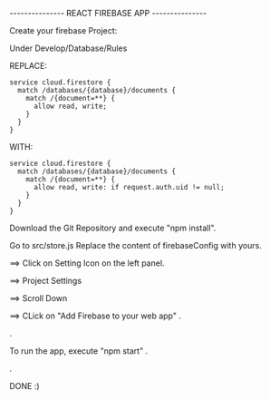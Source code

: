 --------------- REACT FIREBASE APP ---------------

Create your firebase Project:

Under Develop/Database/Rules

REPLACE:

    service cloud.firestore {
      match /databases/{database}/documents {
        match /{document=**} {
          allow read, write;
        }
      }
    }
    

WITH:

    service cloud.firestore {
      match /databases/{database}/documents {
        match /{document=**} {
          allow read, write: if request.auth.uid != null;
        }
      }
    }
    
    
    
Download the Git Repository
and execute "npm install".

Go to src/store.js
Replace the content of firebaseConfig with yours.

==> Click on Setting Icon on the left panel.

==> Project Settings

==> Scroll Down

==> CLick on "Add Firebase to your web app"
.

.

To run the app, execute "npm start"
.

.

DONE :)



    
    
